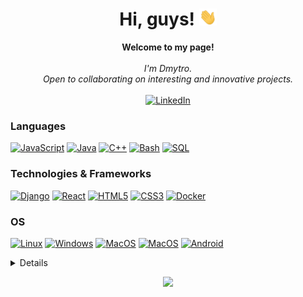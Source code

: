 <h1 align="center">Hi, guys! <img src="https://github.com/Sainozhenko/sainozhenko/blob/main/238178097-766d336d-b87d-44ba-807c-c51de2bc6b4d.gif" width="28px" alt="👋"></h1>

<p align="center">
    <b>Welcome to my page!</b><br><br>
    <i>
        I'm Dmytro.<br>
        Open to collaborating on interesting and innovative projects.<br>
    </i><br>
    <a href="https://www.linkedin.com/in/sainozhenko">
        <img src="https://img.shields.io/badge/LinkedIn-blue?style=flat-square&logo=linkedin" alt="LinkedIn">
    </a>
</p>

### Languages
[![JavaScript](https://img.shields.io/badge/javascript-black?style=for-the-badge&logo=javascript)](https://github.com/sainozhenko)
[![Java](https://img.shields.io/badge/java-black?style=for-the-badge&logo=openjdk)](https://github.com/sainozhenko)
[![C++](https://img.shields.io/badge/c++-black?style=for-the-badge&logo=cplusplus)](https://github.com/sainozhenko)
[![Bash](https://img.shields.io/badge/bash-black?style=for-the-badge&logo=gnu-bash&logoColor=white)](https://github.com/sainozhenko)
[![SQL](https://img.shields.io/badge/sql-black?style=for-the-badge&logo=mysql)](https://github.com/sainozhenko)



### Technologies & Frameworks
[![Django](https://img.shields.io/badge/django-black?style=for-the-badge&logo=django)](https://github.com/sainozhenko)
[![React](https://img.shields.io/badge/react-black?style=for-the-badge&logo=react)](https://github.com/sainozhenko)
[![HTML5](https://img.shields.io/badge/html5-black?style=for-the-badge&logo=html5)](https://hub.docker.com/u/sainozhenko)
[![CSS3](https://img.shields.io/badge/css3-black?style=for-the-badge&logo=css3)](https://hub.docker.com/u/sainozhenko)
[![Docker](https://img.shields.io/badge/docker-black?style=for-the-badge&logo=docker)](https://hub.docker.com/u/sainozhenko)

### OS
[![Linux](https://img.shields.io/badge/linux-black?style=for-the-badge&logo=Linux)](https://github.com/sainozhenko)
[![Windows](https://img.shields.io/badge/Windows-black?style=for-the-badge&logo=Windows)](https://github.com/sainozhenko)
[![MacOS](https://img.shields.io/badge/MacOS-black?style=for-the-badge&logo=MacOs)](https://github.com/sainozhenko)
[![MacOS](https://img.shields.io/badge/ios-black?style=for-the-badge&logo=ios)](https://github.com/sainozhenko)
[![Android](https://img.shields.io/badge/android-black?style=for-the-badge&logo=android)](https://github.com/sainozhenko)

<details>
<p align="center">
  <a href="https://github.com/sainozhenko">
    <img src="https://github-profile-summary-cards.vercel.app/api/cards/profile-details?username=sainozhenko&theme=transparent" />
  </a>
  <a href="https://github.com/sainozhenko">
    <img src="https://github-readme-streak-stats.herokuapp.com/?user=sainozhenko&hide_border=true&card_width=338&theme=transparent" />
  </a>
  <a href="https://github.com/sainozhenko">
    <img src="http://github-profile-summary-cards.vercel.app/api/cards/stats?username=sainozhenko&theme=transparent" />
  </a>
  <a href="https://github.com/sainozhenko">
    <img src="https://github-readme-stats.vercel.app/api/top-langs/?username=sainozhenko&langs_count=10&exclude_repo=&hide=jupyter%20notebook,vim%20script,cmake,makefile,batchfile,emacs%20lisp,css,html&layout=default&card_width=699&hide_border=true&theme=transparent" />
  </a>
</p>
</details>

<p align="center">
  <a href="https://github.com/sainozhenko">
    <img src="https://komarev.com/ghpvc/?username=sainozhenko&color=blue&style=flat)" />
  </a>
</p>
<!--

- 🔭 I’m currently working on ...
- 🌱 I’m currently learning ...
- 👯 I’m looking to collaborate on ...
- 🤔 I’m looking for help with ...
- 💬 Ask me about ...
- 📫 How to reach me: ...
- 😄 Pronouns: ...
- ⚡ Fun fact: ...
-->
